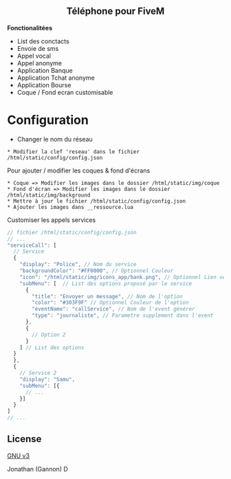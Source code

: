 <h2 align="center">Téléphone pour FiveM</h2>

**Fonctionalitées**
  - List des conctacts
  - Envoie de sms
  - Appel vocal
  - Appel anonyme
  - Application Banque
  - Application Tchat anonyme
  - Application Bourse
  - Coque / Fond ecran customisable


# Configuration

* Changer le nom du réseau
```
* Modifier la clef 'reseau' dans le fichier /html/static/config/config.json
```

Pour ajouter / modifier les coques & fond d'écrans
```
* Coque => Modifier les images dans le dossier /html/static/img/coque
* Fond d'écran => Modifier les images dans le dossier /html/static/img/background
* Mettre à jour le fichier /html/static/config/config.json
* Ajouter les images dans __ressource.lua
```

Customiser les appels services
``` javascript
// fichier /html/static/config/config.json
// ...
"serviceCall": [
  // Service
  {
    "display": "Police", // Nom du service
    "backgroundColor": "#FF0000", // Optionnel Couleur 
    "icon": "/html/static/img/icons_app/bank.png", // Optionnel Lien vers une image | Ignore le backgroundColor
    "subMenu": [  // List des options proposé par le service
      {
        "title": "Envoyer un message", // Nom de l'option
        "color": "#303F9F" // Optionnel Couleur de l'option
        "eventName": "callService", // Nom de l'event générer
        "type": "journaliste", // Parametre supplement dans l'event
      },
      {
        // Option 2
      }
    ] // List des options
  }
  },
  {
    // Service 2
    "display": "Samu",
    "subMenu": [{
      // ...
    }]
  }
]
// ...
```


## License

[GNU v3](https://opensource.org/licenses/gpl-3.0.html)

Jonathan (Gannon) D
